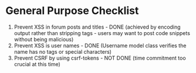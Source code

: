 # General Purpose Checklist

1. Prevent XSS in forum posts and titles - DONE (achieved by encoding output rather than stripping tags - users may want to post code snippets without being malicious)
2. Prevent XSS is user names - DONE (Username model class verifies the name has no tags or special characters)
2. Prevent CSRF by using csrf-tokens - NOT DONE (time commitment too crucial at this time)